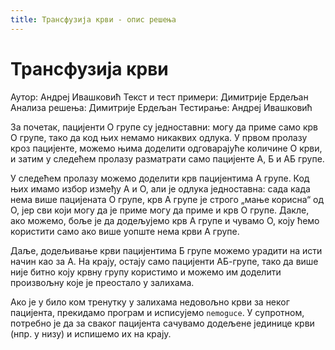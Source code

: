 ```yaml
---
title: Трансфузија крви - опис решења
---
```


# Трансфузија крви

Аутор: Андреј Ивашковић
Текст и тест примери: Димитрије Ердељан
Анализа решења: Димитрије Ердељан
Тестирање: Андреј Ивашковић

За почетак, пацијенти О групе су једноставни: могу да приме само крв О
групе, тако да код њих немамо никаквих одлука. У првом пролазу кроз
пацијенте, можемо њима доделити одговарајуће количине О крви, и
затим у следећем пролазу разматрати само пацијенте А, Б и АБ групе.

У следећем пролазу можемо доделити крв пацијентима А групе. Код њих
имамо избор између А и О, али је одлука једноставна: сада када нема
више пацијената О групе, крв А групе је строго „мање корисна“ од О,
јер сви који могу да је приме могу да приме и крв О групе. Дакле, ако
можемо, боље је да додељујемо крв А групе и чувамо О, коју ћемо
користити само ако више уопште нема крви А групе.

Даље, додељивање крви пацијентима Б групе можемо урадити на исти начин
као за А. На крају, остају само пацијенти АБ-групе, тако да више није
битно коју крвну групу користимо и можемо им доделити произвољну које
је преостало у залихама.

Ако је у било ком тренутку у залихама недовољно крви за неког
пацијента, прекидамо програм и исписујемо `nemoguce`. У супротном,
потребно је да за сваког пацијента сачувамо додељене јединице крви
(нпр. у низу) и испишемо их на крају.
